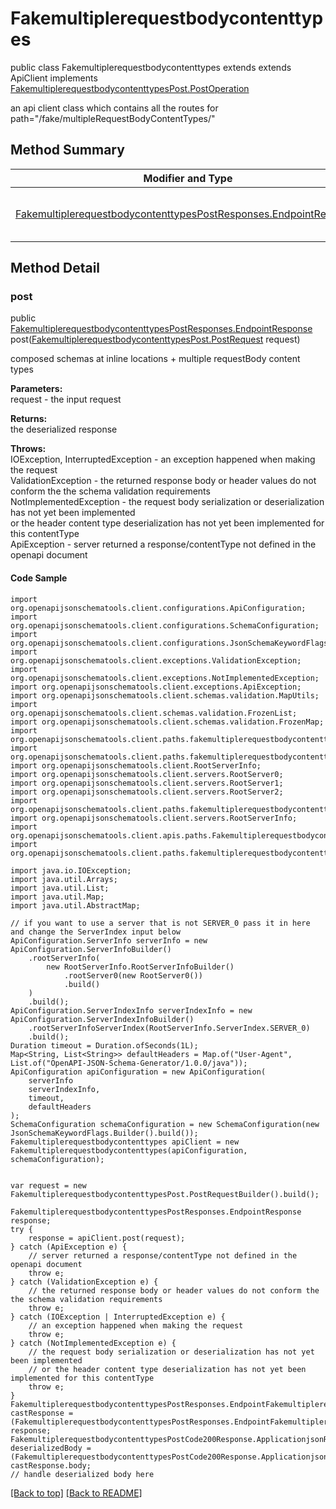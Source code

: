 # Fakemultiplerequestbodycontenttypes

public class Fakemultiplerequestbodycontenttypes extends extends ApiClient implements
[FakemultiplerequestbodycontenttypesPost.PostOperation](../../paths/fakemultiplerequestbodycontenttypes/FakemultiplerequestbodycontenttypesPost.md#postoperation)

an api client class which contains all the routes for path="/fake/multipleRequestBodyContentTypes/"

## Method Summary
| Modifier and Type | Method and Description |
| ----------------- | ---------------------- |
| [FakemultiplerequestbodycontenttypesPostResponses.EndpointResponse](../../paths/fakemultiplerequestbodycontenttypes/post/FakemultiplerequestbodycontenttypesPostResponses.md#endpointresponse) | [post](#post)([FakemultiplerequestbodycontenttypesPost.PostRequest](../../paths/fakemultiplerequestbodycontenttypes/FakemultiplerequestbodycontenttypesPost.md#postrequest) request)<br>composed schemas at inline locations + multiple requestBody content types |

## Method Detail

### post
public [FakemultiplerequestbodycontenttypesPostResponses.EndpointResponse](../../paths/fakemultiplerequestbodycontenttypes/post/FakemultiplerequestbodycontenttypesPostResponses.md#endpointresponse) post([FakemultiplerequestbodycontenttypesPost.PostRequest](../../paths/fakemultiplerequestbodycontenttypes/FakemultiplerequestbodycontenttypesPost.md#postrequest) request)

composed schemas at inline locations + multiple requestBody content types

**Parameters:**<br>
request - the input request

**Returns:**<br>
the deserialized response

**Throws:**<br>
IOException, InterruptedException - an exception happened when making the request<br>
ValidationException - the returned response body or header values do not conform the the schema validation requirements<br>
NotImplementedException - the request body serialization or deserialization has not yet been implemented<br>
                          or the header content type deserialization has not yet been implemented for this contentType<br>
ApiException - server returned a response/contentType not defined in the openapi document<br>

#### Code Sample
```
import org.openapijsonschematools.client.configurations.ApiConfiguration;
import org.openapijsonschematools.client.configurations.SchemaConfiguration;
import org.openapijsonschematools.client.configurations.JsonSchemaKeywordFlags;
import org.openapijsonschematools.client.exceptions.ValidationException;
import org.openapijsonschematools.client.exceptions.NotImplementedException;
import org.openapijsonschematools.client.exceptions.ApiException;
import org.openapijsonschematools.client.schemas.validation.MapUtils;
import org.openapijsonschematools.client.schemas.validation.FrozenList;
import org.openapijsonschematools.client.schemas.validation.FrozenMap;
import org.openapijsonschematools.client.paths.fakemultiplerequestbodycontenttypes.post.FakemultiplerequestbodycontenttypesPostRequestBody;
import org.openapijsonschematools.client.paths.fakemultiplerequestbodycontenttypes.post.requestbody.content.applicationjson.ApplicationjsonSchema;
import org.openapijsonschematools.client.RootServerInfo;
import org.openapijsonschematools.client.servers.RootServer0;
import org.openapijsonschematools.client.servers.RootServer1;
import org.openapijsonschematools.client.servers.RootServer2;
import org.openapijsonschematools.client.paths.fakemultiplerequestbodycontenttypes.post.responses.FakemultiplerequestbodycontenttypesPostCode200Response;
import org.openapijsonschematools.client.servers.RootServerInfo;
import org.openapijsonschematools.client.apis.paths.Fakemultiplerequestbodycontenttypes;
import org.openapijsonschematools.client.paths.fakemultiplerequestbodycontenttypes.post.FakemultiplerequestbodycontenttypesPostResponses;

import java.io.IOException;
import java.util.Arrays;
import java.util.List;
import java.util.Map;
import java.util.AbstractMap;

// if you want to use a server that is not SERVER_0 pass it in here and change the ServerIndex input below
ApiConfiguration.ServerInfo serverInfo = new ApiConfiguration.ServerInfoBuilder()
    .rootServerInfo(
        new RootServerInfo.RootServerInfoBuilder()
            .rootServer0(new RootServer0())
            .build()
    )
    .build();
ApiConfiguration.ServerIndexInfo serverIndexInfo = new ApiConfiguration.ServerIndexInfoBuilder()
    .rootServerInfoServerIndex(RootServerInfo.ServerIndex.SERVER_0)
    .build();
Duration timeout = Duration.ofSeconds(1L);
Map<String, List<String>> defaultHeaders = Map.of("User-Agent", List.of("OpenAPI-JSON-Schema-Generator/1.0.0/java"));
ApiConfiguration apiConfiguration = new ApiConfiguration(
    serverInfo
    serverIndexInfo,
    timeout,
    defaultHeaders
);
SchemaConfiguration schemaConfiguration = new SchemaConfiguration(new JsonSchemaKeywordFlags.Builder().build());
Fakemultiplerequestbodycontenttypes apiClient = new Fakemultiplerequestbodycontenttypes(apiConfiguration, schemaConfiguration);


var request = new FakemultiplerequestbodycontenttypesPost.PostRequestBuilder().build();

FakemultiplerequestbodycontenttypesPostResponses.EndpointResponse response;
try {
    response = apiClient.post(request);
} catch (ApiException e) {
    // server returned a response/contentType not defined in the openapi document
    throw e;
} catch (ValidationException e) {
    // the returned response body or header values do not conform the the schema validation requirements
    throw e;
} catch (IOException | InterruptedException e) {
    // an exception happened when making the request
    throw e;
} catch (NotImplementedException e) {
    // the request body serialization or deserialization has not yet been implemented
    // or the header content type deserialization has not yet been implemented for this contentType
    throw e;
}
FakemultiplerequestbodycontenttypesPostResponses.EndpointFakemultiplerequestbodycontenttypesPostCode200Response castResponse = (FakemultiplerequestbodycontenttypesPostResponses.EndpointFakemultiplerequestbodycontenttypesPostCode200Response) response;
FakemultiplerequestbodycontenttypesPostCode200Response.ApplicationjsonResponseBody deserializedBody = (FakemultiplerequestbodycontenttypesPostCode200Response.ApplicationjsonResponseBody) castResponse.body;
// handle deserialized body here
```
[[Back to top]](#top) [[Back to README]](../../../README.md)
